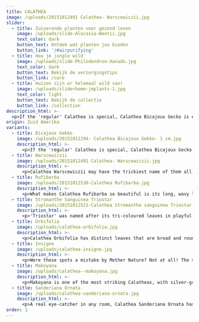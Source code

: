 ```yaml
---
title: CALATHEA
image: /uploads/20151012491 Calathea- Warscewiczii.jpg
slider:
  - title: Zuiverende planten voor gezond leven
    image: /uploads/slide-Alocasia-Wentii.jpg
    text_color: dark
    button_text: Ontdek wat planten jou bieden
    button_link: '/#airpurifying'
  - title: Hou je jungle wild
    image: /uploads/slide-Philodendron-Xanadu.jpg
    text_color: dark
    button_text: Bekijk de verzorgingstips
    button_link: /care
  - title: Huizen zijn er helemaal wild van!
    image: /uploads/sliderhome-jmplants-1.jpg
    text_color: light
    button_text: Bekijk de collectie
    button_link: /collection
description_html: >-
  <p>If the 'regular' Calathea is special, Calathea Bicajoux Gecko is extraordinary. The stunning leaves on this plant have a painterly quality about them and the pinkish flowers are equally beautiful. Did you know that the flowers can last up to twenty weeks?</p><p>The Calathea is native to the Amazon Rainforest in South America and grows on the forest floor, where there's plenty of shade. It thrives in shady spots. This is a stunning and decorative plant with variegated foliage.</p><p>What makes it even more unique is that it 'whispers': the plant closes its leaves at night and opens them again in the morning, which is sometimes accompanied by a rustling sound. These plants are excellent air purifiers.</p>
origin: Zuid Amerika
variants:
  - title: Bicajoux Gekko
    image: /uploads/20151012294- Calathea Bicajoux Gekko- 1 cm.jpg
    description_html: >-
      <p>If the 'regular' Calathea is special, Calathea Bicajoux Gecko is extraordinary. The stunning leaves on this plant have a painterly quality about them and the pinkish flowers are equally beautiful. Did you know that the flowers can last up to twenty weeks?</p><p>The Calathea is native to the Amazon Rainforest in South America and grows on the forest floor, where there's plenty of shade. It thrives in shady spots. This is a stunning and decorative plant with variegated foliage.</p><p>What makes it even more unique is that it 'whispers': the plant closes its leaves at night and opens them again in the morning, which is sometimes accompanied by a rustling sound. These plants are excellent air purifiers.</p>
  - title: Warscewiczii
    image: /uploads/20151012491 Calathea- Warscewiczii.jpg
    description_html: >-
      <p>Calathea Warscewiczii may have the trickiest name of them all, but it's also one of the most unusual plants. The leaves are extremely soft, almost velvety. This plant is nicknamed the 'peacock plant' because of the decorative purple colour on the underside of the leaves and the emerald colour on top.</p>
  - title: Rufibarba
    image: /uploads/20151012530-Calathea Rufibarba.jpg
    description_html: >-
      <p>What makes Calathea Rufibarba so beautiful is its long, wavy leaves. They range in colour from light green to grey-green on top and deep red on the bottom.</p>
  - title: Stromanthe Sanguinea Triostar
    image: /uploads/20151012521-Calathea Stromanthe sanguinea Triostar.jpg
    description_html: >-
      <p>'Triostar' was named after its tri-coloured leaves in playful patterns. With pink, white, and green leaves, this Calathea is entirely unique. Artificial light gives this plant a lovely pink glow.</p>
  - title: Orbifolia
    image: /uploads/calathea-orbifolia.jpg
    description_html: >-
      <p>Calathea Orbifolia has distinct leaves that are broad and round, with large, blotchy veins. Every plant seems to have a slightly different colour pattern!</p>
  - title: Insigne
    image: /uploads/calathea-insigne.jpg
    description_html: >-
      <p>Were those spots a mistake by Mother Nature? Not at all! The striking pattern is what makes Calathea Insigne so unique! The underside of the leaf is a fresh green colour with dark green spots.</p>
  - title: Makoyana
    image: /uploads/calathea--makoyana.jpg
    description_html: >-
      <p>Makoyana is one of the most striking Calatheas, with silver-green to olive green leaves that fade to a reddish colour. If you look closely you'll see dark green lines on either side of the midrib. The underside of the leaf is also worth a closer look. It is silvery white with reddish purple spots.</p>
  - title: Sanderiana Ornata
    image: /uploads/calathea-sanderiana-ornata.jpg
    description_html: >-
      <p>A real eye-catcher in any room, Calathea Sanderiana Ornata has round, broad leaves and wide spotted veins. The white veins against a neutral green background make this Calathea particularly striking.</p>
order: 1
---
```



